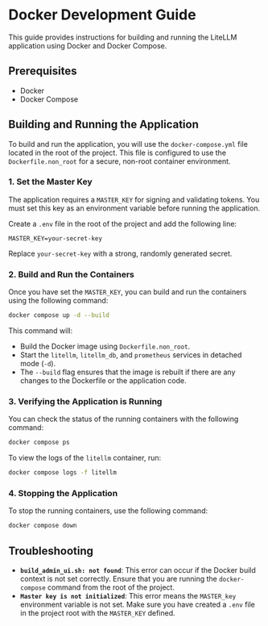 # Docker Development Guide

This guide provides instructions for building and running the LiteLLM application using Docker and Docker Compose.

## Prerequisites

- Docker
- Docker Compose

## Building and Running the Application

To build and run the application, you will use the `docker-compose.yml` file located in the root of the project. This file is configured to use the `Dockerfile.non_root` for a secure, non-root container environment.

### 1. Set the Master Key

The application requires a `MASTER_KEY` for signing and validating tokens. You must set this key as an environment variable before running the application.

Create a `.env` file in the root of the project and add the following line:

```
MASTER_KEY=your-secret-key
```

Replace `your-secret-key` with a strong, randomly generated secret.

### 2. Build and Run the Containers

Once you have set the `MASTER_KEY`, you can build and run the containers using the following command:

```bash
docker compose up -d --build
```

This command will:

-   Build the Docker image using `Dockerfile.non_root`.
-   Start the `litellm`, `litellm_db`, and `prometheus` services in detached mode (`-d`).
-   The `--build` flag ensures that the image is rebuilt if there are any changes to the Dockerfile or the application code.

### 3. Verifying the Application is Running

You can check the status of the running containers with the following command:

```bash
docker compose ps
```

To view the logs of the `litellm` container, run:

```bash
docker compose logs -f litellm
```

### 4. Stopping the Application

To stop the running containers, use the following command:

```bash
docker compose down
```

## Troubleshooting

-   **`build_admin_ui.sh: not found`**: This error can occur if the Docker build context is not set correctly. Ensure that you are running the `docker-compose` command from the root of the project.
-   **`Master key is not initialized`**: This error means the `MASTER_key` environment variable is not set. Make sure you have created a `.env` file in the project root with the `MASTER_KEY` defined.
